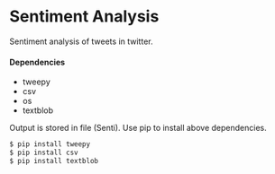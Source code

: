 # Sentiment Analysis
Sentiment analysis of tweets in twitter.

#### Dependencies
* tweepy
* csv
* os
* textblob

Output is stored in file (Senti).
Use pip to install above dependencies.
```sh
$ pip install tweepy
$ pip install csv
$ pip install textblob
```

